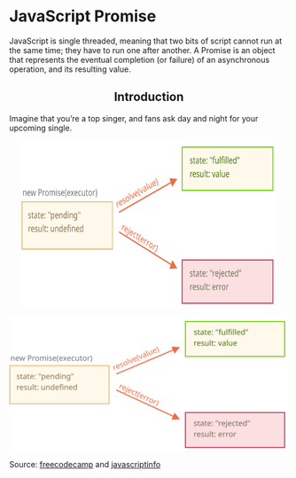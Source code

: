 # JavaScript Promise

JavaScript is single threaded, meaning that two bits of script cannot run at the same time; they have to run one after another. A Promise is an object that represents the eventual completion (or failure) of an asynchronous operation, and its resulting value.

<h2 align="center">Introduction</h2>

Imagine that you’re a top singer, and fans ask day and night for your upcoming single.

<p align="center">
  <img width="460" height="300" src="https://github.com/rahmanmajeed/JavaScript/blob/master/Assets/images/promise-resolve-reject.svg">
</p>


![alt text][promise]

[promise]: https://github.com/rahmanmajeed/JavaScript/blob/master/Assets/images/promise-resolve-reject.svg "Promise"

Source: [freecodecamp](https://www.freecodecamp.org/news/javascript-promises-explained/ "FreeCodeCamp") and [javascriptinfo](https://javascript.info/promise-basics "JavaScriptInfo")